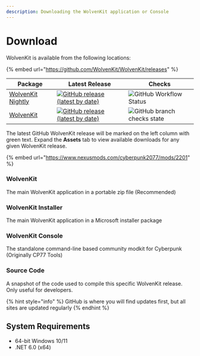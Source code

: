 ```yaml
---
description: Downloading the WolvenKit application or Console
---
```


# Download

WolvenKit is available from the following locations:

{% embed url="https://github.com/WolvenKit/WolvenKit/releases" %}

| Package                                                                       | Latest Release                                                                                                                                                                              | Checks                                                                                                                     |
| ----------------------------------------------------------------------------- | ------------------------------------------------------------------------------------------------------------------------------------------------------------------------------------------- | -------------------------------------------------------------------------------------------------------------------------- |
| [WolvenKit Nightly](https://github.com/WolvenKit/WolvenKit-nightly-releases/) | [![GitHub release (latest by date)](https://img.shields.io/github/v/release/WolvenKit/WolvenKit-nightly-releases)](https://github.com/WolvenKit/WolvenKit-nightly-releases/releases/latest) | ![GitHub Workflow Status](https://img.shields.io/github/workflow/status/WolvenKit/WolvenKit/WolvenKit-Nightly?color=green) |
| [WolvenKit](https://github.com/WolvenKit/WolvenKit/)                          | [![GitHub release (latest by date)](https://img.shields.io/github/v/release/WolvenKit/WolvenKit)](https://github.com/WolvenKit/WolvenKit/releases/latest)                                   | ![GitHub branch checks state](https://img.shields.io/github/checks-status/WolvenKit/WolvenKit/master)                      |

The latest GitHub WolvenKit release will be marked on the left column with green text. Expand the **Assets** tab to view available downloads for any given WolvenKit release.

{% embed url="https://www.nexusmods.com/cyberpunk2077/mods/2201" %}

### WolvenKit

The main WolvenKit application in a portable zip file (Recommended)

### WolvenKit Installer

The main WolvenKit application in a Microsoft installer package

### WolvenKit Console

The standalone command-line based community modkit for Cyberpunk (Originally CP77 Tools)

### Source Code

A snapshot of the code used to compile this specific WolvenKit release. Only useful for developers.

{% hint style="info" %}
GitHub is where you will find updates first, but all sites are updated regularly
{% endhint %}

## System Requirements

* 64-bit Windows 10/11
* .NET 6.0 (x64)
